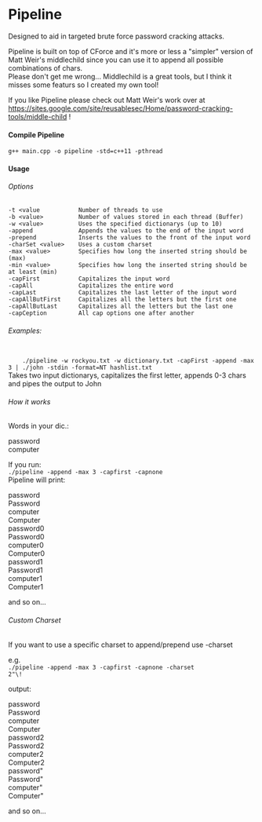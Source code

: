 # Pipeline
Designed to aid in targeted brute force password cracking attacks.    

Pipeline is built on top of CForce and it's more or less a "simpler" version of Matt Weir's middlechild since you can use it to append all possible combinations of chars.    
Please don't get me wrong... Middlechild is a great tools, but I think it misses some featurs so I created my own tool!    

If you like Pipeline please check out Matt Weir's work over at https://sites.google.com/site/reusablesec/Home/password-cracking-tools/middle-child !    

#### Compile Pipeline
<code>g++ main.cpp -o pipeline -std=c++11 -pthread</code>    

#### Usage

###### Options

    -t <value           Number of threads to use     
    -b <value>          Number of values stored in each thread (Buffer)     
    -w <value>          Uses the specified dictionarys (up to 10)     
    -append             Appends the values to the end of the input word     
    -prepend            Inserts the values to the front of the input word     
    -charSet <value>    Uses a custom charset     
    -max <value>        Specifies how long the inserted string should be (max)
    -min <value>        Specifies how long the inserted string should be at least (min)
    -capFirst           Capitalizes the input word     
    -capAll             Capitalizes the entire word     
    -capLast            Capitalizes the last letter of the input word      
    -capAllButFirst     Capitalizes all the letters but the first one     
    -capAllButLast      Capitalizes all the letters but the last one      
    -capCeption         All cap options one after another      

###### Examples:
<code>
    ./pipeline -w rockyou.txt -w dictionary.txt -capFirst -append -max 3 | ./john -stdin -format=NT hashlist.txt
</code>    
    Takes two input dictionarys, capitalizes the first letter, appends 0-3 chars and pipes the output to John    


###### How it works

   
Words in your dic.:    

password    
computer    

If you run:    
<code>./pipeline -append -max 3 -capfirst -capnone</code>        
Pipeline will print:    

password    
Password    
computer    
Computer    
password0    
Password0    
computer0    
Computer0    
password1    
Password1    
computer1    
Computer1    

and so on...    

###### Custom Charset

If you want to use a specific charset to append/prepend use -charset    

e.g.    
<code>./pipeline -append -max 3 -capfirst -capnone -charset 2\"\\!</code>    

output:    

password    
Password    
computer    
Computer    
password2    
Password2    
computer2    
Computer2    
password"    
Password"    
computer"    
Computer"    

and so on...    
